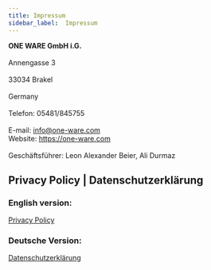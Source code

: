 ```yaml
---
title: Impressum
sidebar_label:  Impressum
---
```


**ONE WARE GmbH i.G.**<br></br>
Annengasse 3<br></br>
33034 Brakel<br></br>
Germany<br></br>
Telefon: 05481/845755<br></br>
E-mail: <a href="mailto:info@one-ware.com">info@one-ware.com</a><br/>
Website: <a href="https://one-ware.com">https://one-ware.com</a><br/><br/>
Geschäftsführer: Leon Alexander Beier, Ali Durmaz 

## Privacy Policy | Datenschutzerklärung

### English version:
<a href="/docs/contact/privacy">Privacy Policy</a>

### Deutsche Version:
<a href="/docs/contact/privacy_de">Datenschutzerklärung</a>


